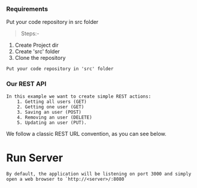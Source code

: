 ### Requirements
Put your code repository in src folder
> Steps:-
  1. Create Project dir
  2. Create 'src' folder
  3. Clone the repository

    Put your code repository in 'src' folder


### Our REST API

    In this example we want to create simple REST actions: 
        1. Getting all users (GET)
        2. Getting one user (GET)
        3. Saving an user (POST) 
        4. Removing an user (DELETE)
        5. Updating an user (PUT).

We follow a classic REST URL convention, as you can see below.

# Run Server
    By default, the application will be listening on port 3000 and simply open a web browser to `http://<server>/:8080`
